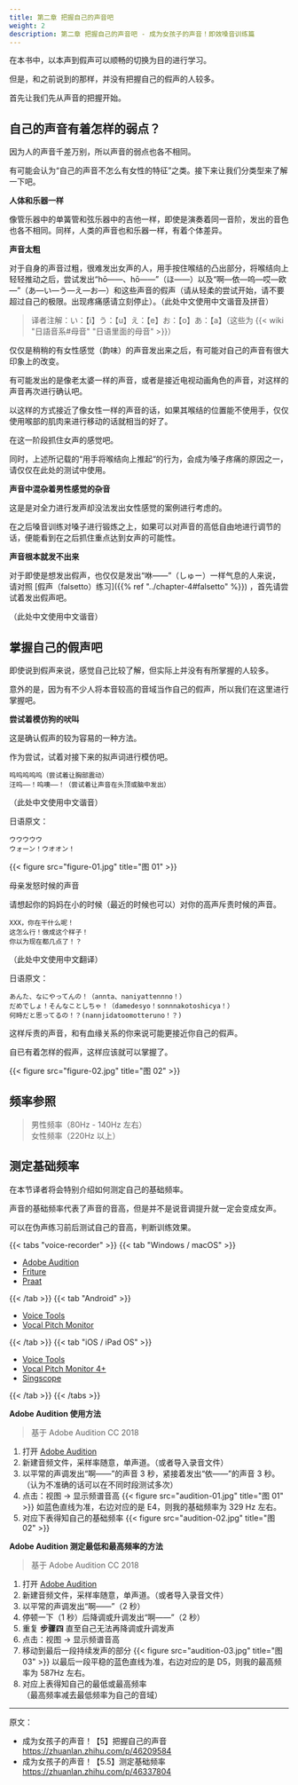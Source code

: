 ```yaml
---
title: 第二章 把握自己的声音吧
weight: 2
description: 第二章 把握自己的声音吧 - 成为女孩子的声音！即效嗓音训练篇
---
```


在本书中，以本声到假声可以顺畅的切换为目的进行学习。

但是，和之前说到的那样，并没有把握自己的假声的人较多。

首先让我们先从声音的把握开始。

## 自己的声音有着怎样的弱点？

因为人的声音千差万别，所以声音的弱点也各不相同。

有可能会认为“自己的声音不怎么有女性的特征”之类。接下来让我们分类型来了解一下吧。

**人体和乐器一样**

像管乐器中的单簧管和弦乐器中的吉他一样，即使是演奏着同一音阶，发出的音色也各不相同。同样，人类的声音也和乐器一样，有着个体差异。

**声音太粗**

对于自身的声音过粗，很难发出女声的人，用手按住喉结的凸出部分，将喉结向上轻轻推动之后，尝试发出“hō——、hō——”（ほ——）以及“啊—依—呜—哎—欧—”（あ—い—う—え—お—）和这些声音的假声（请从轻柔的尝试开始，请不要超过自己的极限。出现疼痛感请立刻停止）。（此处中文使用中文谐音及拼音）

> 译者注解：い：【i】う：【u】え：【e】お：【o】あ：【a】（这些为 {{< wiki "日語音系#母音" "日语里面的母音" >}}）

仅仅是稍稍的有女性感觉（韵味）的声音发出来之后，有可能对自己的声音有很大印象上的改变。

有可能发出的是像老太婆一样的声音，或者是接近电视动画角色的声音，对这样的声音再次进行确认吧。

以这样的方式接近了像女性一样的声音的话，如果其喉结的位置能不使用手，仅仅使用喉部的肌肉来进行移动的话就相当的好了。

在这一阶段抓住女声的感觉吧。

同时，上述所记载的“用手将喉结向上推起“的行为，会成为嗓子疼痛的原因之一，请仅仅在此处的测试中使用。

**声音中混杂着男性感觉的杂音**

这是是对全力进行发声却没法发出女性感觉的案例进行考虑的。

在之后嗓音训练对嗓子进行锻炼之上，如果可以对声音的高低自由地进行调节的话，便能看到在之后抓住重点达到女声的可能性。

**声音根本就发不出来**

对于即使是想发出假声，也仅仅是发出“咻——”（しゅー）一样气息的人来说，
请对照 [假声（falsetto）练习]({{% ref "../chapter-4#falsetto" %}}) ，首先请尝试着发出假声吧。

（此处中文使用中文谐音）

## 掌握自己的假声吧

即使说到假声来说，感觉自己比较了解，但实际上并没有有所掌握的人较多。

意外的是，因为有不少人将本音较高的音域当作自己的假声，所以我们在这里进行掌握吧。

**尝试着模仿狗的吠叫**

这是确认假声的较为容易的一种方法。

作为尝试，试着对接下来的拟声词进行模仿吧。

```quote
呜呜呜呜呜（尝试着让胸部震动）
汪呜——！呜噢——！（尝试着让声音在头顶或脑中发出）
```

（此处中文使用中文谐音）

日语原文：

```quote
ウウウウウ
ウォーン！ウオオン！
```

{{< figure src="figure-01.jpg" title="图 01" >}}

母亲发怒时候的声音

请想起你的妈妈在小的时候（最近的时候也可以）对你的高声斥责时候的声音。

```quote
XXX，你在干什么呢！
这怎么行！做成这个样子！
你以为现在都几点了！？
```

（此处中文使用中文翻译）

日语原文：

```quote
あんた、なにやってんの！（annta、naniyattennno！）
だめでしょ！そんなことしちゃ！（damedesyo！sonnnakotoshicya！）
何時だと思ってるの！？(nannjidatoomotteruno！？)
```

这样斥责的声音，和有血缘关系的你来说可能更接近你自己的假声。

自已有着怎样的假声，这样应该就可以掌握了。

{{< figure src="figure-02.jpg" title="图 02" >}}

## 频率参照

> 男性频率（80Hz - 140Hz 左右）\
> 女性频率（220Hz 以上）

## 测定基础频率

在本节译者将会特别介绍如何测定自己的基础频率。

声音的基础频率代表了声音的音高，但是并不是说音调提升就一定会变成女声。

可以在伪声练习前后测试自己的音高，判断训练效果。

{{< tabs "voice-recorder" >}}
{{< tab "Windows / macOS" >}}

- [Adobe Audition](https://www.adobe.com/products/audition.html)
- [Friture](https://friture.org)
- [Praat](https://www.fon.hum.uva.nl/praat)

{{< /tab >}}
{{< tab "Android" >}}

- [Voice Tools](https://play.google.com/store/apps/details?id=com.DevExtras.VoiceTools)
- [Vocal Pitch Monitor](https://play.google.com/store/apps/details?id=com.tadaoyamaoka.vocalpitchmonitor)

{{< /tab >}}
{{< tab "iOS / iPad OS" >}}

- [Voice Tools](https://apps.apple.com/app/id1447495900)
- [Vocal Pitch Monitor 4+](https://apps.apple.com/app/id842218231)
- [Singscope](https://apps.apple.com/app/id944309175)

{{< /tab >}}
{{< /tabs >}}

**Adobe Audition 使用方法**

> 基于 Adobe Audition CC 2018

1. 打开 [Adobe Audition](https://www.adobe.com/products/audition.html)
1. 新建音频文件，采样率随意，单声道。（或者导入录音文件）
1. 以平常的声调发出“啊——”的声音 3 秒，紧接着发出“依——”的声音 3 秒。（认为不准确的话可以在不同时段测试多次）
1. 点击：视图 → 显示频谱音高
   {{< figure src="audition-01.jpg" title="图 01" >}}
   如蓝色直线为准，右边对应的是 E4，则我的基础频率为 329 Hz 左右。
1. 对应下表得知自己的基础频率
   {{< figure src="audition-02.jpg" title="图 02" >}}

**Adobe Audition 测定最低和最高频率的方法**

> 基于 Adobe Audition CC 2018

1. 打开 [Adobe Audition](https://www.adobe.com/products/audition.html)
1. 新建音频文件，采样率随意，单声道。（或者导入录音文件）
1. 以平常的声调发出“啊——”（2 秒）
1. 停顿一下（1 秒）后降调或升调发出“啊——”（2 秒）
1. 重复 **步骤四** 直至自己无法再降调或升调发声
1. 点击：视图 → 显示频谱音高
1. 移动到最后一段持续发声的部分
   {{< figure src="audition-03.jpg" title="图 03" >}}
   以最后一段平稳的蓝色直线为准，右边对应的是 D5，则我的最高频率为 587Hz 左右。
1. 对应上表得知自己的最低或最高频率\
   （最高频率减去最低频率为自己的音域）

---

原文：

- 成为女孩子的声音！【5】把握自己的声音\
  <https://zhuanlan.zhihu.com/p/46209584>
- 成为女孩子的声音！【5.5】测定基础频率\
  <https://zhuanlan.zhihu.com/p/46337804>
